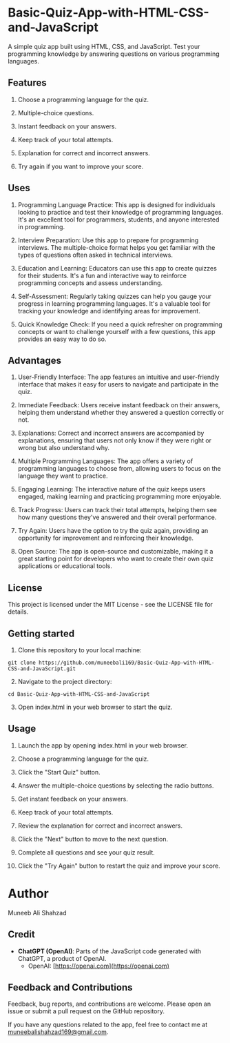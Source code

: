 # Basic-Quiz-App-with-HTML-CSS-and-JavaScript

A simple quiz app built using HTML, CSS, and JavaScript. Test your programming knowledge by answering questions on various programming languages.

## Features

1. Choose a programming language for the quiz.

2. Multiple-choice questions.

3. Instant feedback on your answers.

4. Keep track of your total attempts.

5. Explanation for correct and incorrect answers.

6. Try again if you want to improve your score.

## Uses

1. Programming Language Practice: This app is designed for individuals looking to practice and test their knowledge of programming languages. It's an excellent tool for programmers, students, and anyone interested in programming.

2. Interview Preparation: Use this app to prepare for programming interviews. The multiple-choice format helps you get familiar with the types of questions often asked in technical interviews.

3. Education and Learning: Educators can use this app to create quizzes for their students. It's a fun and interactive way to reinforce programming concepts and assess understanding.

4. Self-Assessment: Regularly taking quizzes can help you gauge your progress in learning programming languages. It's a valuable tool for tracking your knowledge and identifying areas for improvement.

5. Quick Knowledge Check: If you need a quick refresher on programming concepts or want to challenge yourself with a few questions, this app provides an easy way to do so.

## Advantages

1. User-Friendly Interface: The app features an intuitive and user-friendly interface that makes it easy for users to navigate and participate in the quiz.

2. Immediate Feedback: Users receive instant feedback on their answers, helping them understand whether they answered a question correctly or not.

3. Explanations: Correct and incorrect answers are accompanied by explanations, ensuring that users not only know if they were right or wrong but also understand why.

4. Multiple Programming Languages: The app offers a variety of programming languages to choose from, allowing users to focus on the language they want to practice.

5. Engaging Learning: The interactive nature of the quiz keeps users engaged, making learning and practicing programming more enjoyable.

6. Track Progress: Users can track their total attempts, helping them see how many questions they've answered and their overall performance.

7. Try Again: Users have the option to try the quiz again, providing an opportunity for improvement and reinforcing their knowledge.

8. Open Source: The app is open-source and customizable, making it a great starting point for developers who want to create their own quiz applications or educational tools.

## License

This project is licensed under the MIT License - see the LICENSE file for details.

## Getting started

1. Clone this repository to your local machine:

`git clone https://github.com/muneebali169/Basic-Quiz-App-with-HTML-CSS-and-JavaScript.git`

2. Navigate to the project directory:

`cd Basic-Quiz-App-with-HTML-CSS-and-JavaScript`

3. Open index.html in your web browser to start the quiz.

## Usage

1. Launch the app by opening index.html in your web browser.

2. Choose a programming language for the quiz.

3. Click the "Start Quiz" button.

4. Answer the multiple-choice questions by selecting the radio buttons.

5. Get instant feedback on your answers.

6. Keep track of your total attempts.

7. Review the explanation for correct and incorrect answers.

8. Click the "Next" button to move to the next question.

9. Complete all questions and see your quiz result.

10. Click the "Try Again" button to restart the quiz and improve your score.

# Author

Muneeb Ali Shahzad

## Credit

- **ChatGPT (OpenAI)**: Parts of the JavaScript code generated with ChatGPT, a product of OpenAI.
  - OpenAI: [https://openai.com](https://openai.com)

## Feedback and Contributions

Feedback, bug reports, and contributions are welcome. Please open an issue or submit a pull request on the GitHub repository.

If you have any questions related to the app, feel free to contact me at muneebalishahzad169@gmail.com.
